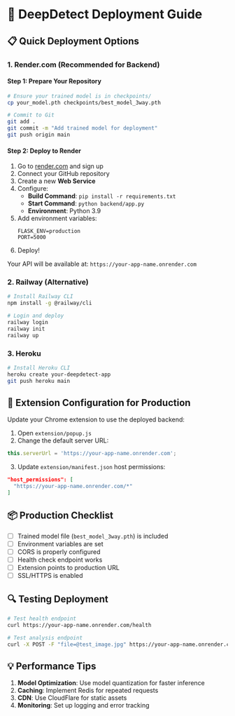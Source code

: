 # 🚀 DeepDetect Deployment Guide

## 📋 Quick Deployment Options

### 1. **Render.com (Recommended for Backend)**

#### Step 1: Prepare Your Repository
```bash
# Ensure your trained model is in checkpoints/
cp your_model.pth checkpoints/best_model_3way.pth

# Commit to Git
git add .
git commit -m "Add trained model for deployment"
git push origin main
```

#### Step 2: Deploy to Render
1. Go to [render.com](https://render.com) and sign up
2. Connect your GitHub repository
3. Create a new **Web Service**
4. Configure:
   - **Build Command**: `pip install -r requirements.txt`
   - **Start Command**: `python backend/app.py`
   - **Environment**: Python 3.9
5. Add environment variables:
   ```
   FLASK_ENV=production
   PORT=5000
   ```
6. Deploy!

Your API will be available at: `https://your-app-name.onrender.com`

### 2. **Railway (Alternative)**

```bash
# Install Railway CLI
npm install -g @railway/cli

# Login and deploy
railway login
railway init
railway up
```

### 3. **Heroku**

```bash
# Install Heroku CLI
heroku create your-deepdetect-app
git push heroku main
```

## 🔧 Extension Configuration for Production

Update your Chrome extension to use the deployed backend:

1. Open `extension/popup.js`
2. Change the default server URL:
```javascript
this.serverUrl = 'https://your-app-name.onrender.com';
```

3. Update `extension/manifest.json` host permissions:
```json
"host_permissions": [
  "https://your-app-name.onrender.com/*"
]
```

## 📦 Production Checklist

- [ ] Trained model file (`best_model_3way.pth`) is included
- [ ] Environment variables are set
- [ ] CORS is properly configured
- [ ] Health check endpoint works
- [ ] Extension points to production URL
- [ ] SSL/HTTPS is enabled

## 🔍 Testing Deployment

```bash
# Test health endpoint
curl https://your-app-name.onrender.com/health

# Test analysis endpoint
curl -X POST -F "file=@test_image.jpg" https://your-app-name.onrender.com/analyze
```

## 💡 Performance Tips

1. **Model Optimization**: Use model quantization for faster inference
2. **Caching**: Implement Redis for repeated requests
3. **CDN**: Use CloudFlare for static assets
4. **Monitoring**: Set up logging and error tracking